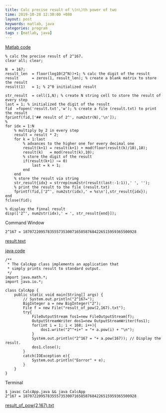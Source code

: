 ```yaml
---
title: Calc precise result of \(n\)th power of two
time: 2019-10-28 12:30:00 +080
layout: post
keywords: matlab, java
categories: program
tags : [matlab, java]
---
```


<a href="{{site.baseurl}}/assets/attachment/matlab/calc.m">Matlab code</a>

	% calc the precise result of 2^167. 
	clear all; clear;

	N  = 167;
	result_len  = floor(log10(2^N))+1; % calc the digit of the result
	result      = zeros(1, result_len); % create a blank matrix to store the result
	result(1)   = 1; % 2^0 initialized result

	str_result  = cell(1,N); % create N string cell to store the result of every step
	last = 1; % initialized the digit of the result
	fid  =fopen('result.txt','w'); % create a file (result.txt) to print the result
	fprintf(fid,['## result of 2^', num2str(N),'\n']);
	%
	for idx = 1:N
	    % multiply by 2 in every step
	    result = result * 2;   
	    for k = 1:last
	        % advances to the higher one for every decimal one
	        result(k+1) = result(k+1) + mod(floor(result(k)/10),10);
	        result(k)   = mod(result(k),10);
	        % store the digit of the result
	        if(result(k+1) ~= 0)
	            last = k + 1;
	        end
	    end
	    % store the result via string
	    str_result{idx} = strrep(num2str(result(last:-1:1)),' ', '');
	    % print the result to the file (result.txt)
	    fprintf(fid,['2^', num2str(idx),' = %s\n'],str_result{idx});
	end
	fclose(fid);

	% display the finnal result
	disp(['2^', num2str(idx),' = ', str_result{end}]);

Command Window

	2^167 = 187072209578355573530071658587684226515959365500928

<a href="{{site.baseurl}}/assets/attachment/result.txt">result.text</a>

<a href="{{site.baseurl}}/assets/attachment/java/CalcApp.java">java code</a>

	/**
	 * The CalcApp class implements an application that
	 * simply prints result to standard output.
	 */
	import java.math.*;
	import java.io.*;

	class CalcApp {
	    public static void main(String[] args) {
	        // System.out.println("2^167="); 
	        BigInteger a = new BigInteger("2");
	        File f = new File("result_of_pow(2,167).txt");
	        try{
				FileOutputStream fos1=new FileOutputStream(f);
				OutputStreamWriter dos1=new OutputStreamWriter(fos1);
				for(int i = 1; i < 168; i++){
					dos1.write("2^"+i+" = "+ a.pow(i) + "\n");
				}
				System.out.println("2^167 = "+ a.pow(167)); // Display the result.
				dos1.close();
			}
			catch(IOException e){
				System.out.println("Eorror" + e);
			}
	    }
	}

Terminal

	$ javac CalcApp.java && java CalcApp
	2^167 = 187072209578355573530071658587684226515959365500928

<a href="{{site.baseurl}}/assets/attachment/result_of_pow(2,167).txt">result_of_pow(2,167).txt</a>

